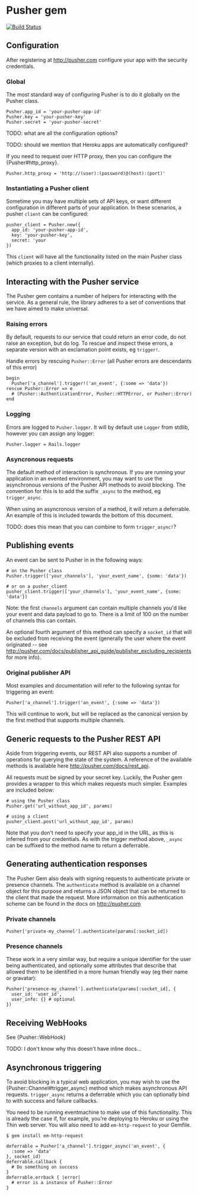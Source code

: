 Pusher gem
==========

[![Build Status](https://secure.travis-ci.org/pusher/pusher-gem.png?branch=master)](http://travis-ci.org/pusher/pusher-gem)

## Configuration


After registering at <http://pusher.com> configure your app with the security credentials.

### Global

The most standard way of configuring Pusher is to do it globally on the Pusher class. 

    Pusher.app_id = 'your-pusher-app-id'
    Pusher.key = 'your-pusher-key'
    Pusher.secret = 'your-pusher-secret'


TODO: what are all the configuration options?

TODO: should we mention that Heroku apps are automatically configured?

If you need to request over HTTP proxy, then you can configure the {Pusher#http_proxy}.

    Pusher.http_proxy = 'http://(user):(password)@(host):(port)'

### Instantiating a Pusher client

Sometime you may have multiple sets of API keys, or want different configuration in different parts of your application. In these scenarios, a pusher `client` can be configured:

    pusher_client = Pusher.new({
      app_id: 'your-pusher-app-id',
      key: 'your-pusher-key',
      secret: 'your
    })

This `client` will have all the functionality listed on the main Pusher class (which proxies to a client internally).

## Interacting with the Pusher service

The Pusher gem contains a number of helpers for interacting with the service. As a general rule, the library adheres to a set of conventions that we have aimed to make universal.

### Raising errors 

By default, requests to our service that could return an error code, do not raise an exception, but do log. To rescue and inspect these errors, a separate version with an exclamation point exists, eg `trigger!`.

Handle errors by rescuing `Pusher::Error` (all Pusher errors are descendants of this error)

    begin
      Pusher['a_channel'].trigger!('an_event', {:some => 'data'})
    rescue Pusher::Error => e
      # (Pusher::AuthenticationError, Pusher::HTTPError, or Pusher::Error)
    end

### Logging

Errors are logged to `Pusher.logger`. It will by default use `Logger` from stdlib, however you can assign any logger:

    Pusher.logger = Rails.logger

### Asyncronous requests

The default method of interaction is synchronous. If you are running your application in an evented environment, you may want to use the asynchronous versions of the Pusher API methods to avoid blocking. The convention for this is to add the suffix `_async` to the method, eg `trigger_async`.

When using an asyncronous version of a method, it will return a deferrable. An example of this is included towards the bottom of this document.

TODO: does this mean that you can combine to form `trigger_async!`?

## Publishing events

An event can be sent to Pusher in in the following ways:

    # on the Pusher class
    Pusher.trigger(['your_channels'], 'your_event_name', {some: 'data'})
    
    # or on a pusher_client
    pusher_client.trigger(['your_channels'], 'your_event_name', {some: 'data'})

Note: the first `channels` argument can contain multiple channels you'd like your event and data payload to go to. There is a limit of 100 on the number of channels this can contain.

An optional fourth argument of this method can specify a `socket_id` that will be excluded from receiving the event (generally the user where the event originated -- see <http://pusher.com/docs/publisher_api_guide/publisher_excluding_recipients> for more info).

### Original publisher API 

Most examples and documentation will refer to the following syntax for triggering an event:

    Pusher['a_channel'].trigger('an_event', {:some => 'data'})
    
This will continue to work, but will be replaced as the canonical version by the first method that supports multiple channels.

## Generic requests to the Pusher REST API

Aside from triggering events, our REST API also supports a number of operations for querying the state of the system. A reference of the available methods is available here <http://pusher.com/docs/rest_api>.

All requests must be signed by your secret key. Luckily, the Pusher gem provides a wrapper to this which makes requests much simpler. Examples are included below:

    # using the Pusher class
    Pusher.get('url_without_app_id', params)
    
    # using a client
    pusher_client.post('url_without_app_id', params)

Note that you don't need to specify your app_id in the URL, as this is inferred from your credentials. As with the trigger method above, `_async` can be suffixed to the method name to return a deferrable.

## Generating authentication responses

The Pusher Gem also deals with signing requests to authenticate private or presence channels. The `authenticate` method is available on a channel object for this purpose and returns a JSON object that can be returned to the client that made the request. More information on this authentication scheme can be found in the docs on <http://pusher.com>

### Private channels

    Pusher['private-my_channel'].authenticate(params[:socket_id])

### Presence channels

These work in a very similar way, but require a unique identifier for the user being authenticated, and optionally some attributes that describe that allowed them to be identified in a more human friendly way (eg their name or gravatar):

    Pusher['presence-my_channel'].authenticate(params[:socket_id], {
      user_id: 'user_id',
      user_info: {} # optional
    })


## Receiving WebHooks

See {Pusher::WebHook}

TODO: I don't know why this doesn't have inline docs...

Asynchronous triggering
-----------------------

To avoid blocking in a typical web application, you may wish to use the {Pusher::Channel#trigger_async} method which makes asynchronous API requests. `trigger_async` returns a deferrable which you can optionally bind to with success and failure callbacks.

You need to be running eventmachine to make use of this functionality. This is already the case if, for example, you're deploying to Heroku or using the Thin web server. You will also need to add `em-http-request` to your Gemfile.

    $ gem install em-http-request

    deferrable = Pusher['a_channel'].trigger_async('an_event', {
      :some => 'data'
    }, socket_id)
    deferrable.callback {
      # Do something on success
    }
    deferrable.errback { |error|
      # error is a instance of Pusher::Error
    }




